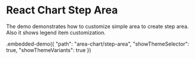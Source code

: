 # React Chart Step Area

The demo demonstrates how to customize simple area to create step area. Also it shows legend item customization.

.embedded-demo({ "path": "area-chart/step-area", "showThemeSelector": true, "showThemeVariants": true })
